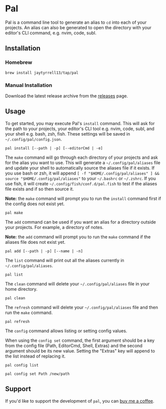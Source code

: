 # Pal

Pal is a command line tool to generate an alias to `cd` into each of your projects. An alias can also be generated to open the directory with your editor's CLI command, e.g. nvim, code, subl.

## Installation

### Homebrew

```shell
brew install jaytyrrell13/tap/pal
```

### Manual Installation

Download the latest release archive from the [releases](https://github.com/jaytyrrell13/pal/releases) page.

## Usage

To get started, you may execute Pal's `install` command. This will ask for the path to your projects, your editor's CLI tool e.g. nvim, code, subl, and your shell e.g. bash, zsh, fish. These settings will be saved in `~/.config/pal/config.json`.

```shell
pal install [--path | -p] [--editorCmd | -e]
```

The `make` command will go through each directory of your projects and ask for the alias you want to use. This will generate a `~/.config/pal/aliases` file and update your shell to automatically source the aliases file if it exists. If you use bash or zsh, it will append `[ -f "$HOME/.config/pal/aliases" ] && source "$HOME/.config/pal/aliases"` to your `~/.bashrc` or `~/.zshrc`. If you use fish, it will create `~/.config/fish/conf.d/pal.fish` to test if the aliases file exists and if so then source it.

**Note:** the `make` command will prompt you to run the `install` command first if the config does not exist yet.

```shell
pal make
```

The `add` command can be used if you want an alias for a directory outside your projects. For example, a directory of notes.

**Note:** the `add` command will prompt you to run the `make` command if the aliases file does not exist yet.

```shell
pal add [--path | -p] [--name | -n]
```

The `list` command will print out all the aliases currently in `~/.config/pal/aliases`.

```shell
pal list
```

The `clean` command will delete your `~/.config/pal/aliases` file in your home directory.

```shell
pal clean
```

The `refresh` command will delete your `~/.config/pal/aliases` file and then run the `make` command.

```shell
pal refresh
```

The `config` command allows listing or setting config values.

When using the `config set` command, the first argument should be a key from the config file (Path, EditorCmd, Shell, Extras) and the second argument should be its new value. Setting the "Extras" key will append to the list instead of replacing it.

```shell
pal config list
```

```shell
pal config set Path /new/path
```

## Support

If you'd like to support the development of `pal`, you can [buy me a coffee](https://www.buymeacoffee.com/jaytyrrell).
